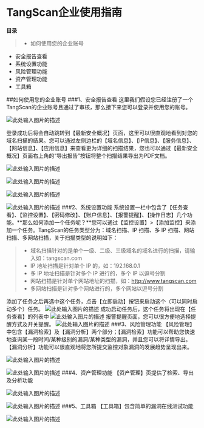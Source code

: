 # TangScan企业使用指南


**目录**
> * 如何使用您的企业账号
 - 安全报告查看
 - 系统设置功能
 - 风险管理功能
 - 资产管理功能
 - 工具箱

##如何使用您的企业账号
###1、安全报告查看
这里我们假设您已经注册了一个TangScan的企业账号且通过了审核，那么接下来您可以登录并使用您的账号。

![此处输入图片的描述][3]

登录成功后将会自动跳转到【最新安全概况】页面，这里可以很直观地看到对您的域名扫描的结果。您可以通过左侧边栏的【域名信息】、【IP信息】、【服务信息】、【网站信息】、【应用信息】来查看更为详细的扫描结果，您也可以通过【最新安全概况】页面右上角的“导出报告”按钮将整个扫描结果导出为PDF文档。

![此处输入图片的描述][4]

![此处输入图片的描述][5]

![此处输入图片的描述][6]

![此处输入图片的描述][7]
###2、系统设置功能
系统设置一栏中包含了【任务查看】、【监控设置】、【密码修改】、【账户信息】、【报警提醒】、【操作日志】几个功能。**那么如何添加一个任务呢？**您可以通过【监控设置】>【添加监控】来添加一个任务。TangScan的任务类型分为：域名扫描、IP 扫描、多 IP 扫描、网站扫描、多网站扫描，关于扫描类型的说明如下：
> * 域名扫描针对的是单个一级、二级、三级域名的域名进行的扫描，请输入如：tangscan.com
> * IP 地址扫描是针对单个 IP 的，如：192.168.0.1
> * 多 IP 地址扫描是针对多个 IP 进行的，多个 IP 以逗号分割
> * 网站扫描是针对单个网站地址的扫描，如：http://www.tangscan.com
> * 多网站扫描是针对多个网站进行的，多个网站以逗号分割

添加了任务之后再选中这个任务，点击【立即启动】按钮来启动这个（可以同时启动多个）任务。
![此处输入图片的描述][8]
成功启动任务后，这个任务将出现在【任务查看】的列表中
![此处输入图片的描述][9]
报警提醒页面，您可以很方便地选择提醒方式及开关提醒。
![此处输入图片的描述][10]
###3、风险管理功能
【风险管理】中包含【漏洞检索】及【漏洞分析】两个部分；【漏洞检索】功能可以帮助您快速地查询某一段时间/某种级别的漏洞/某种类型的漏洞，并且您可以将详情导出。【漏洞分析】功能可以很直观地将您所提交监控对象漏洞的发展趋势呈现出来。

![此处输入图片的描述][11]

![此处输入图片的描述][12]
###4、资产管理功能
【资产管理】页提估了检索、导出及分析功能

![此处输入图片的描述][13]

![此处输入图片的描述][14]
###5、工具箱
【工具箱】包含简单的漏洞在线测试功能

![此处输入图片的描述][15]


  [1]: http://static.wooyun.org/upload/image/201509/2015091716080352756.jpg
  [2]: http://static.wooyun.org/upload/image/201509/2015091716103941711.jpg
  [3]: http://static.wooyun.org/upload/image/201509/2015091716481484070.jpg
  [4]: http://static.wooyun.org/upload/image/201509/2015091717120999631.jpg
  [5]: http://static.wooyun.org/upload/image/201509/2015091717170020359.jpg
  [6]: http://static.wooyun.org/upload/image/201509/2015091717195388108.jpg
  [7]: http://static.wooyun.org/upload/image/201509/2015091717223425617.jpg
  [8]: http://static.wooyun.org/upload/image/201509/2015091717585346829.jpg
  [9]: http://static.wooyun.org/upload/image/201509/2015091718004982039.jpg
  [10]: http://static.wooyun.org/upload/image/201509/2015091718041015314.jpg
  [11]: http://static.wooyun.org/upload/image/201509/2015091718174866416.jpg
  [12]: http://static.wooyun.org/upload/image/201509/2015091718181798550.jpg
  [13]: http://static.wooyun.org/upload/image/201509/2015091718224489282.jpg
  [14]: http://static.wooyun.org/upload/image/201509/2015091718230941745.jpg
  [15]: http://static.wooyun.org/upload/image/201509/2015091718255598998.jpg
